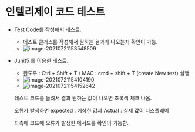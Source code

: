 # 인텔리제이 코드 테스트

* Test Code를 작성해서 테스트.
  * 테스트 클래스를 작성해서 원하는 결과가 나오는지 확인이 가능.
  * ![image-20210721153548509](C:\Users\jhson\AppData\Roaming\Typora\typora-user-images\image-20210721153548509.png)

* Junit5 를 이용한 테스트.

  * 윈도우 :  Ctrl + Shift + T  /  MAC : cmd + shift + T (create New test) 실행
  * ![image-20210721154104190](C:\Users\jhson\AppData\Roaming\Typora\typora-user-images\image-20210721154104190.png)
  * ![image-20210721154152642](C:\Users\jhson\AppData\Roaming\Typora\typora-user-images\image-20210721154152642.png)

  테스트 코드를 돌려서 결과 원하는 값이 나오면 초록색 체크 나옴.

  오류가 발생하면 expected : 예상한 값과 Actual : 실제 값이 디스플레이

  좌측에 코드에 오류가 발생한 메서드를 확인이 가능함.